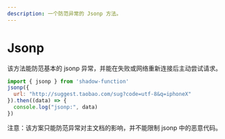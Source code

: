```yaml
---
description: 一个防范异常的 Jsonp 方法。
---
```


# Jsonp

该方法能防范基本的 jsonp 异常，并能在失败或网络重新连接后主动尝试请求。

```javascript
import { jsonp } from 'shadow-function'
jsonp({
  url: "http://suggest.taobao.com/sug?code=utf-8&q=iphoneX"
}).then((data) => {
  console.log("jsonp:", data)
})
```

注意：该方案只能防范异常对主文档的影响，并不能限制 jsonp 中的恶意代码。

